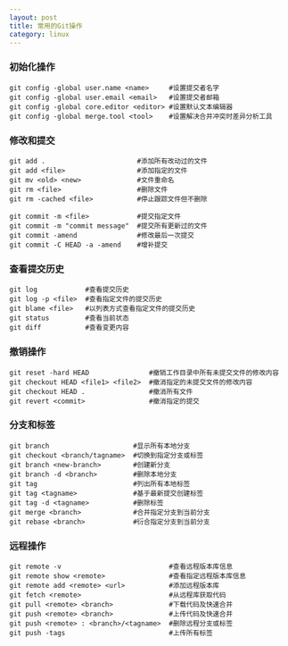 ```yaml
---
layout: post
title: 常用的Git操作
category: linux
---
```


### 初始化操作

    git config -global user.name <name>     #设置提交者名字
    git config -global user.email <email>   #设置提交者邮箱
    git config -global core.editor <editor> #设置默认文本编辑器
    git config -global merge.tool <tool>    #设置解决合并冲突时差异分析工具

### 修改和提交

    git add .                       #添加所有改动过的文件
    git add <file>                  #添加指定的文件
    git mv <old> <new>              #文件重命名
    git rm <file>                   #删除文件
    git rm -cached <file>           #停止跟踪文件但不删除

    git commit -m <file>            #提交指定文件
    git commit -m "commit message"  #提交所有更新过的文件
    git commit -amend               #修改最后一次提交
    git commit -C HEAD -a -amend    #增补提交

### 查看提交历史

    git log            #查看提交历史
    git log -p <file>  #查看指定文件的提交历史
    git blame <file>   #以列表方式查看指定文件的提交历史
    git status         #查看当前状态
    git diff           #查看变更内容

### 撤销操作

    git reset -hard HEAD               #撤销工作目录中所有未提交文件的修改内容
    git checkout HEAD <file1> <file2>  #撤消指定的未提交文件的修改内容
    git checkout HEAD .                #撤消所有文件
    git revert <commit>                #撤消指定的提交

### 分支和标签

    git branch                     #显示所有本地分支
    git checkout <branch/tagname>  #切换到指定分支或标签
    git branch <new-branch>        #创建新分支
    git branch -d <branch>         #删除本地分支
    git tag                        #列出所有本地标签
    git tag <tagname>              #基于最新提交创建标签
    git tag -d <tagname>           #删除标签
    git merge <branch>             #合并指定分支到当前分支
    git rebase <branch>            #衍合指定分支到当前分支

### 远程操作

    git remote -v                           #查看远程版本库信息
    git remote show <remote>                #查看指定远程版本库信息
    git remote add <remote> <url>           #添加远程版本库
    git fetch <remote>                      #从远程库获取代码
    git pull <remote> <branch>              #下载代码及快速合并
    git push <remote> <branch>              #上传代码及快速合并
    git push <remote> : <branch>/<tagname>  #删除远程分支或标签
    git push -tags                          #上传所有标签
